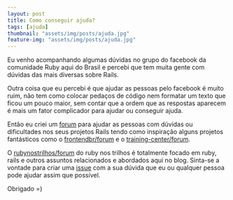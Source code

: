 ```yaml
---
layout: post
title: Como conseguir ajuda?
tags: [ajuda]
thumbnail: "assets/img/posts/ajuda.jpg"
feature-img: "assets/img/posts/ajuda.jpg"
---
```


Eu venho acompanhando algumas dúvidas no grupo do facebook da comunidade Ruby aqui do Brasil e percebi que tem muita gente com dúvidas das mais diversas sobre Rails.

Outra coisa que eu percebi é que ajudar as pessoas pelo facebook é muito ruim, não tem como colocar pedaços de código nem formatar um texto que ficou um pouco maior, sem contar que a ordem que as respostas aparecem é mais um fator complicador para ajudar ou conseguir ajuda.

Então eu criei um [forum](https://github.com/rubynostrilhos/forum) para ajudar as pessoas com dúvidas ou dificultades nos seus projetos Rails tendo como inspiração alguns projetos fantásticos como o [frontendbr/forum](https://github.com/frontendbr/forum) e o [training-center/forum](https://github.com/training-center/forum).

O [rubynostrilhos/forum](https://github.com/rubynostrilhos/forum) do ruby nos trilhos é totalmente focado em ruby, rails e outros assuntos relacionados e abordados aqui no blog. Sinta-se a vontade para criar uma [issue](https://github.com/rubynostrilhos/forum/issues/new) com a sua dúvida que eu ou qualquer pessoa pode ajudar assim que possível.

Obrigado =)

